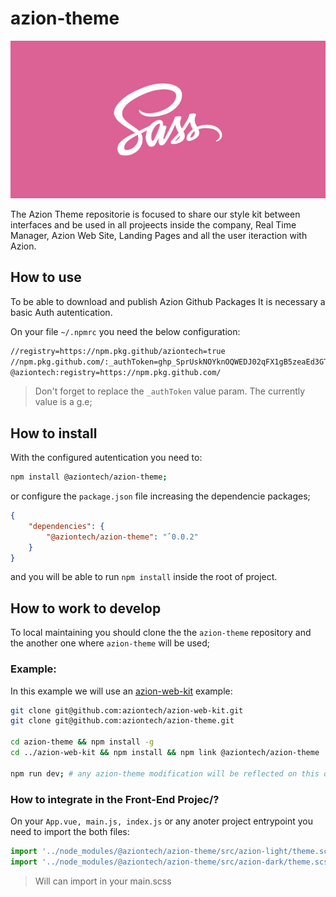 # azion-theme

![Sass Cover Azion Theme](./doc/cover.png "Sass Cover Azion Theme")

The Azion Theme repositorie is focused to share our style kit between interfaces and be used in all projeects inside the company, 
Real Time Manager, Azion Web Site, Landing Pages and all the user iteraction with Azion.


## How to use

To be able to download and publish Azion Github Packages It is necessary a basic Auth autentication.

On your file `~/.npmrc` you need the below configuration:

``` bash
//registry=https://npm.pkg.github/aziontech=true
//npm.pkg.github.com/:_authToken=ghp_SprUskNOYknOQWEDJ02qFX1gB5zeaEd3GTIrs
@aziontech:registry=https://npm.pkg.github.com/
```

> Don't forget to replace the `_authToken` value param. The currently value is a g.e;


## How to install

With the configured autentication you need to:

``` bash
npm install @aziontech/azion-theme;
```

or configure the `package.json` file increasing the dependencie packages;

``` json
{
    "dependencies": {
        "@aziontech/azion-theme": "ˆ0.0.2"
    }
}
```

and you will be able to run `npm install` inside the root of project.


## How to work to develop

To local maintaining you should clone the the `azion-theme` repository and the another one where `azion-theme` will be used;

### Example:
In this example we will use an [azion-web-kit](https://github.com/aziontech/azion-web-kit) example:


``` bash
git clone git@github.com:aziontech/azion-web-kit.git
git clone git@github.com:aziontech/azion-theme.git

cd azion-theme && npm install -g
cd ../azion-web-kit && npm install && npm link @aziontech/azion-theme

npm run dev; # any azion-theme modification will be reflected on this dev server with hot reload
```

### How to integrate in the Front-End Projec/?

On your `App.vue, main.js, index.js` or any anoter project entrypoint you need to import the both files:

``` javascript
import '../node_modules/@aziontech/azion-theme/src/azion-light/theme.scss';
import '../node_modules/@aziontech/azion-theme/src/azion-dark/theme.scss';
```

> Will can import in your main.scss

